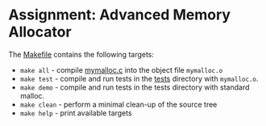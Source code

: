 # Assignment: Advanced Memory Allocator

The [Makefile](Makefile) contains the following targets:

- `make all` - compile [mymalloc.c](mymalloc.c) into the object file `mymalloc.o`
- `make test` - compile and run tests in the [tests](tests/) directory with `mymalloc.o`.
- `make demo` - compile and run tests in the tests directory with standard malloc.
- `make clean` - perform a minimal clean-up of the source tree
- `make help` - print available targets

[Assignment 7]:https://course.ccs.neu.edu/cs3650sp22/a07.html
[Assignment 9]:https://course.ccs.neu.edu/cs3650sp22/a09.html

